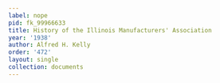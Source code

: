 ```yaml
---
label: nope
pid: fk_99966633
title: History of the Illinois Manufacturers' Association
year: '1938'
author: Alfred H. Kelly
order: '472'
layout: single
collection: documents
---
```

